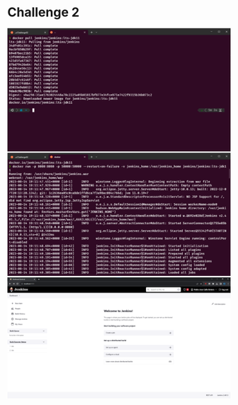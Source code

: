 # Challenge 2

<p align="center">
	<img style = "width:750px" src="imgs/Challenge2_1.png">
	<img style = "width:750px" src="imgs/Challenge2_2.png">
	<img style = "width:750px" src="imgs/Challenge2_3.png">
</p>
